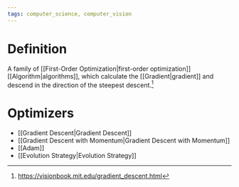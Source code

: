 ```yaml
---
tags: computer_science, computer_vision
---
```


# Definition

A family of [[First-Order Optimization|first-order optimization]] [[Algorithm|algorithms]], which calculate the [[Gradient|gradient]] and descend in the direction of the steepest descent.[^1]

# Optimizers
- [[Gradient Descent|Gradient Descent]]
- [[Gradient Descent with Momentum|Gradient Descent with Momentum]]
- [[Adam]]
- [[Evolution Strategy|Evolution Strategy]]

[^1]: https://visionbook.mit.edu/gradient_descent.html